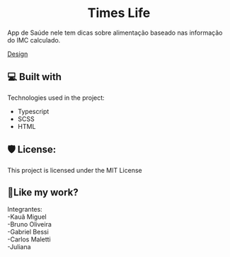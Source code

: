 <h1 align="center" id="title">Times Life</h1>

<!-- <p align="center"><img src="" alt="project-image"></p> -->

<p id="description">App de Saúde nele tem dicas sobre alimentação baseado nas informação do IMC calculado.</p>
 <a href="https://www.figma.com/file/43v2DIE43tnZO9TA25WnPK/Times-Life%F0%9F%98%8E?node-id=198%3A3468&t=f1WelNrVbrhV11jj-1">Design</a>
  
  
<h2>💻 Built with</h2>

Technologies used in the project:

*   Typescript
*   SCSS
*   HTML

<h2>🛡️ License:</h2>

This project is licensed under the MIT License

<h2>💖Like my work?</h2>

Integrantes: <br>
-Kauã Miguel <br>
-Bruno Oliveira<br>
-Gabriel Bessi<br>
-Carlos Maletti<br>
-Juliana

